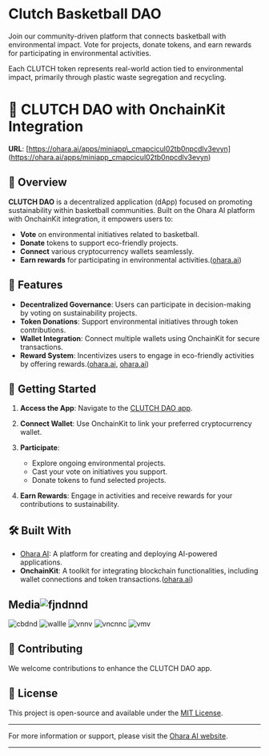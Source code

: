 
 # Clutch Basketball DAO
Join our community-driven platform that connects basketball with environmental impact. 
Vote for projects, donate tokens, and earn rewards for participating in environmental activities.

Each CLUTCH token represents real-world action tied to environmental impact, primarily through plastic waste segregation and recycling.

# 🏀 CLUTCH DAO with OnchainKit Integration

**URL**: [https://ohara.ai/apps/miniapp\_cmapcicul02tb0npcdlv3evyn] (https://ohara.ai/apps/miniapp_cmapcicul02tb0npcdlv3evyn)

## 🌱 Overview

**CLUTCH DAO** is a decentralized application (dApp) focused on promoting sustainability within basketball communities. Built on the Ohara AI platform with OnchainKit integration, it empowers users to:

* **Vote** on environmental initiatives related to basketball.
* **Donate** tokens to support eco-friendly projects.
* **Connect** various cryptocurrency wallets seamlessly.
* **Earn rewards** for participating in environmental activities.([ohara.ai][1])

## 🔧 Features

* **Decentralized Governance**: Users can participate in decision-making by voting on sustainability projects.
* **Token Donations**: Support environmental initiatives through token contributions.
* **Wallet Integration**: Connect multiple wallets using OnchainKit for secure transactions.
* **Reward System**: Incentivizes users to engage in eco-friendly activities by offering rewards.([ohara.ai][1], [ohara.ai][2])

## 🚀 Getting Started

1. **Access the App**: Navigate to the [CLUTCH DAO app](https://ohara.ai/apps/miniapp_cmapcicul02tb0npcdlv3evyn).
2. **Connect Wallet**: Use OnchainKit to link your preferred cryptocurrency wallet.
3. **Participate**:

   * Explore ongoing environmental projects.
   * Cast your vote on initiatives you support.
   * Donate tokens to fund selected projects.
4. **Earn Rewards**: Engage in activities and receive rewards for your contributions to sustainability.

## 🛠️ Built With

* [Ohara AI](https://ohara.ai/): A platform for creating and deploying AI-powered applications.
* **OnchainKit**: A toolkit for integrating blockchain functionalities, including wallet connections and token transactions.([ohara.ai][1])

## Media![fjndnnd](https://github.com/user-attachments/assets/d99b5315-b932-4ab6-a3af-435b84076eda)
![cbdnd](https://github.com/user-attachments/assets/35430e07-dbc9-4158-8233-97526deeeb81)
![wallle](https://github.com/user-attachments/assets/0b853f5d-d393-47c4-86d0-fc26ab8a9ca2)
![vnnv](https://github.com/user-attachments/assets/b473ef89-6206-44f9-a468-e6d919a2b4c1)
![vncnnc](https://github.com/user-attachments/assets/d5d80ad6-d77d-47a7-b06d-e6dc737d6d67)
![vmv](https://github.com/user-attachments/assets/6a253832-6ed1-4bd3-88d8-f184dcd08f89)


## 🤝 Contributing

We welcome contributions to enhance the CLUTCH DAO app. 

## 📄 License

This project is open-source and available under the [MIT License](LICENSE).

---

For more information or support, please visit the [Ohara AI website](https://ohara.ai/).

---

[1]: https://ohara.ai/?utm_source=chatgpt.com "Ohara AI"
[2]: https://ohara.ai/spaces/ai?utm_source=chatgpt.com "ai - Ohara"
